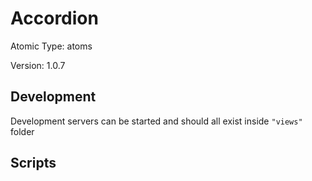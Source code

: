 # Accordion

Atomic Type: atoms

Version: 1.0.7

## Development

Development servers can be started and should all exist inside `"views"` folder

## Scripts
